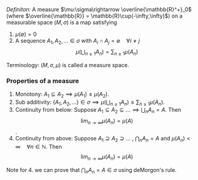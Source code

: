 *Definiton:* A measure $\mu:\sigma\rightarrow \overline{\mathbb{R}^+}_0$ (where $\overline{\mathbb{R}} = \mathbb{R}\cup(-\infty,\infty)$) on a measurable space $(M,\sigma)$ is a map satisfying 
1. $\mu(\emptyset) = 0$
2. A sequence $A_1,A_2,...\in \sigma$ with $A_i\cap A_j = \emptyset\quad \forall i\neq j$ $$\mu(\bigcup_{n\geq 1}A_n) = \sum_{n\geq 1}\mu(A_n)  $$ 

Terminology: $(M,\sigma,\mu)$ is called a measure space.

### Properties of a measure

1. Monotony: $A_1\subseteq A_2\implies \mu(A_1)\leq\mu(A_2)$.
2. Sub additivity: $\{A_1,A_2,...\}\in\sigma\implies \mu(\bigcup_{n\geq 1}A_n)\leq\sum_{n\geq 1}\mu(A_n)$.
3. Continuity from below: Suppose $A_1\subseteq A_2 \subseteq...\implies \bigcup_n A_n = A$. Then $$\lim_{n\rightarrow \infty}\mu(A_n) = \mu(A)$$.
4. Continuity from above: Suppose $A_1\supseteq A_2\supseteq ...$  , $\bigcap_n A_n = A$ and $\mu(A_n)<\infty\quad \forall n\in\mathbb{N}$. Then $$\lim_{n\rightarrow \infty}\mu(A_n)= \mu(A)$$

Note for 4. we can prove that  $\bigcap_n A_n = A\in \sigma$ using deMorgon's rule.